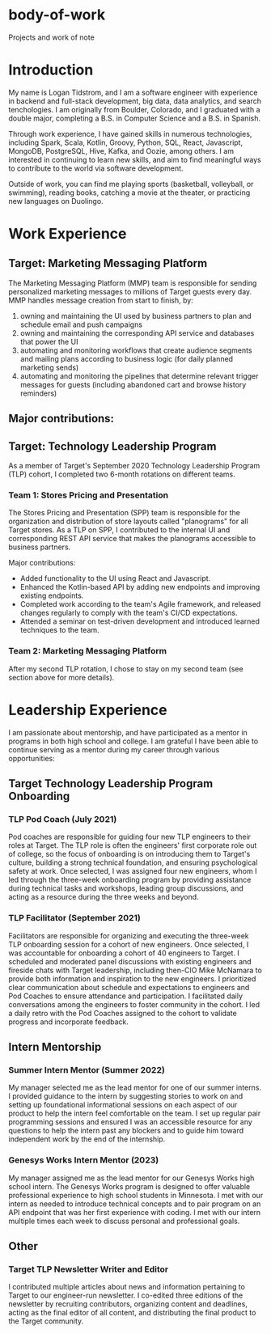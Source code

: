 # body-of-work
Projects and work of note

# Introduction
My name is Logan Tidstrom, and I am a software engineer with experience in backend and full-stack development, big data, data analytics, and search tenchologies.
I am originally from Boulder, Colorado, and I graduated with a double major, completing a B.S. in Computer Science and a B.S. in Spanish.

Through work experience, I have gained  skills in numerous technologies, including Spark, Scala, Kotlin, Groovy, Python, SQL, React, Javascript, MongoDB, PostgreSQL, Hive, Kafka, and Oozie, among others.
I am interested in continuing to learn new skills, and aim to find meaningful ways to contribute to the world via software development.

Outside of work, you can find me playing sports (basketball, volleyball, or swimming), reading books, catching a movie at the theater, or practicing new languages on Duolingo.


# Work Experience
## Target: Marketing Messaging Platform
The Marketing Messaging Platform (MMP) team is responsible for sending personalized marketing messages to millions of Target guests every day.
MMP handles message creation from start to finish, by:
1) owning and maintaining the UI used by business partners to plan and schedule email and push campaigns
2) owning and maintaining the corresponding API service and databases that power the UI 
3) automating and monitoring workflows that create audience segments and mailing plans according to business logic (for daily planned marketing sends)
4) automating and monitoring the pipelines that determine relevant trigger messages for guests (including abandoned cart and browse history reminders)

Major contributions:
- 


## Target: Technology Leadership Program
As a member of Target's September 2020 Technology Leadership Program (TLP) cohort, I completed two 6-month rotations on different teams.

### Team 1: Stores Pricing and Presentation
The Stores Pricing and Presentation (SPP) team is responsible for the organization and distribution of store layouts called "planograms" for all Target stores.
As a TLP on SPP, I contributed to the internal UI and corresponding REST API service that makes the planograms accessible to business partners.

Major contributions:
- Added functionality to the UI using React and Javascript.
- Enhanced the Kotlin-based API by adding new endpoints and improving existing endpoints.
- Completed work according to the team's Agile framework, and released changes regularly to comply with the team's CI/CD expectations.
- Attended a seminar on test-driven development and introduced learned techniques to the team.

### Team 2: Marketing Messaging Platform 
After my second TLP rotation, I chose to stay on my second team (see section above for more details).


# Leadership Experience
I am passionate about mentorship, and have participated as a mentor in programs in both high school and college.
I am grateful I have been able to continue serving as a mentor during my career through various opportunities:

## Target Technology Leadership Program Onboarding

### TLP Pod Coach (July 2021)
Pod coaches are responsible for guiding four new TLP engineers to their roles at Target. 
The TLP role is often the engineers' first corporate role out of college, so the focus of onboarding is on introducing them to Target's culture, building a strong technical foundation, and ensuring psychological safety at work.
Once selected, I was assigned four new engineers, whom I led through the three-week onboarding program by providing assistance during technical tasks and workshops, leading group discussions, and acting as a resource during the three weeks and beyond.

### TLP Facilitator (September 2021)
Facilitators are responsible for organizing and executing the three-week TLP onboarding session for a cohort of new engineers.
Once selected, I was accountable for onboarding a cohort of 40 engineers to Target.
I scheduled and moderated panel discussions with existing engineers and fireside chats with Target leadership, including then-CIO Mike McNamara to provide both information and inspiration to the new engineers. 
I prioritized clear communication about schedule and expectations to engineers and Pod Coaches to ensure attendance and participation. 
I facilitated daily conversations among the engineers to foster community in the cohort. 
I led a daily retro with the Pod Coaches assigned to the cohort to validate progress and incorporate feedback.

## Intern Mentorship

### Summer Intern Mentor (Summer 2022)
My manager selected me as the lead mentor for one of our summer interns.
I provided guidance to the intern by suggesting stories to work on and setting up foundational informational sessions on each aspect of our product to help the intern feel comfortable on the team.
I set up regular pair programming sessions and ensured I was an accessible resource for any questions to help the intern past any blockers and to guide him toward independent work by the end of the internship.

### Genesys Works Intern Mentor (2023)
My manager assigned me as the lead mentor for our Genesys Works high school intern.
The Genesys Works program is designed to offer valuable professional experience to high school students in Minnesota.
I met with our intern as needed to introduce technical concepts and to pair program on an API endpoint that was her first experience with coding.
I met with our intern multiple times each week to discuss personal and professional goals.

## Other

### Target TLP Newsletter Writer and Editor
I contributed multiple articles about news and information pertaining to Target to our engineer-run newsletter.
I co-edited three editions of the newsletter by recruiting contributors, organizing content and deadlines, acting as the final editor of all content, and distributing the final product to the Target community.
